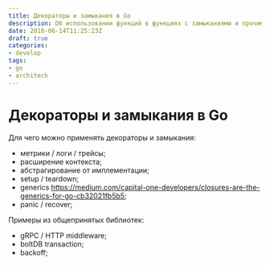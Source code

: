 ```yaml
---
title: Декораторы и замыкания в Go
description: Об использовании функций в функциях с замыканиями и прочим
date: 2018-06-14T11:25:23Z
draft: true
categories:
- develop
tags:
- go
- architech
---
```


# Декораторы и замыкания в Go

Для чего можно применять декораторы и замыкания:

- метрики / логи / трейсы;
- расширение контекста;
- абстрагирование от имплементации;
- setup / teardown;
- generics https://medium.com/capital-one-developers/closures-are-the-generics-for-go-cb32021fb5b5;
- panic / recover;

Примеры из общепринятых библиотек:

- gRPC / HTTP middleware;
- boltDB transaction;
- backoff;
